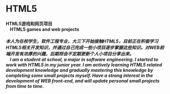 # HTML5
<h4>
HTML5游戏和网页项目<br>	
&nbsp;&nbsp;&nbsp;&nbsp;HTML5 games and web projects 
</h4>

<h5>
本人为在校学生，软件工程专业，大三下开始接触HTML5，目前正在积极学习HTML5相关开发知识，并通过自己完成一些小项目逐步掌握这些知识。对WEB前端开发有浓厚的兴趣，后期将会不定期更新个人小项目分享出来。<br>
&nbsp;&nbsp;&nbsp;&nbsp;I am a student at school, a major in software engineering. I started to work with HTML5 in my junior year. I am actively learning HTML5 related development knowledge and gradually mastering this knowledge by completing some small projects myself. Have a strong interest in the development of WEB front-end, and will update personal small projects from time to time.
</h5>
